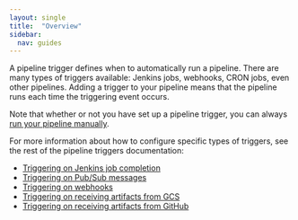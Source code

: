 ```yaml
---
layout: single
title:  "Overview"
sidebar:
  nav: guides
---
```




A pipeline trigger defines when to automatically run a pipeline. There are many
types of triggers available: Jenkins jobs, webhooks, CRON jobs, even other
pipelines. Adding a trigger to your pipeline means that the pipeline runs each
time the triggering event occurs.

Note that whether or not you have set up a pipeline trigger, you can always
[run your pipeline manually](/docs/v1/guides/user/pipeline/managing-pipelines#manually-run-a-pipeline).

For more information about how to configure
specific types of triggers, see the rest of the pipeline triggers
documentation:

<!-- TODO:add other links as they're added. -->
* [Triggering on Jenkins job completion](/docs/v1/guides/user/pipeline/triggers/jenkins/)
* [Triggering on Pub/Sub messages](/docs/v1/guides/user/pipeline/triggers/pubsub/)
* [Triggering on webhooks](/docs/v1/guides/user/pipeline/triggers/webhooks/)
* [Triggering on receiving artifacts from GCS](/docs/v1/guides/user/pipeline/triggers/gcs/)
* [Triggering on receiving artifacts from GitHub](/docs/v1/guides/user/pipeline/triggers/github/)
